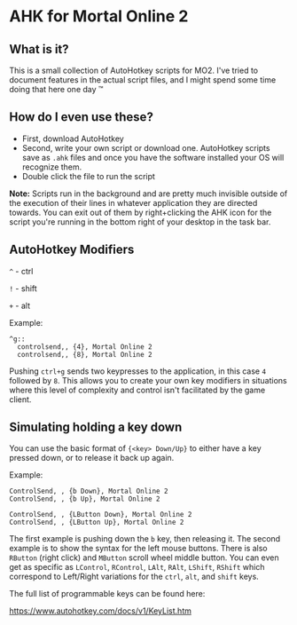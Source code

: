 # AHK for Mortal Online 2

## What is it?
This is a small collection of AutoHotkey scripts for MO2. I've tried to document features in the actual script files, and I might spend some time doing that here one day ™

## How do I even use these?
- First, download AutoHotkey
- Second, write your own script or download one. AutoHotkey scripts save as `.ahk` files and once you have the software installed your OS will recognize them.
- Double click the file to run the script

**Note:** Scripts run in the background and are pretty much invisible outside of the execution of their lines in whatever application they are directed towards. You can exit out of them by right+clicking the AHK icon for the script you're running in the bottom right of your desktop in the task bar.

## AutoHotkey Modifiers

`^` - ctrl

`!` - shift

`+` - alt

Example:
```
^g::
  controlsend,, {4}, Mortal Online 2
  controlsend,, {8}, Mortal Online 2
```

Pushing `ctrl+g` sends two keypresses to the application, in this case `4` followed by `8`. This allows you to create your own key modifiers in situations where this level of complexity and control isn't facilitated by the game client.

## Simulating holding a key down

You can use the basic format of `{<key> Down/Up}` to either have a key pressed down, or to release it back up again. 

Example:
```
ControlSend, , {b Down}, Mortal Online 2
ControlSend, , {b Up}, Mortal Online 2

ControlSend, , {LButton Down}, Mortal Online 2
ControlSend, , {LButton Up}, Mortal Online 2
```

The first example is pushing down the `b` key, then releasing it. The second example is to show the syntax for the left mouse buttons. There is also `RButton` (right click) and `MButton` scroll wheel middle button. You can even get as specific as `LControl`, `RControl`, `LAlt`, `RAlt`, `LShift`, `RShift` which correspond to Left/Right variations for the `ctrl`, `alt`, and `shift` keys. 

The full list of programmable keys can be found here:

https://www.autohotkey.com/docs/v1/KeyList.htm
